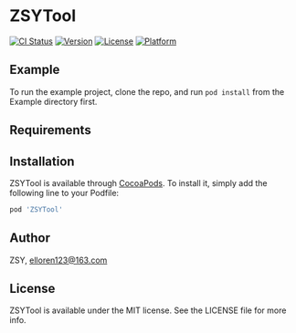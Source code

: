 # ZSYTool

[![CI Status](https://img.shields.io/travis/ZSY/ZSYTool.svg?style=flat)](https://travis-ci.org/ZSY/ZSYTool)
[![Version](https://img.shields.io/cocoapods/v/ZSYTool.svg?style=flat)](https://cocoapods.org/pods/ZSYTool)
[![License](https://img.shields.io/cocoapods/l/ZSYTool.svg?style=flat)](https://cocoapods.org/pods/ZSYTool)
[![Platform](https://img.shields.io/cocoapods/p/ZSYTool.svg?style=flat)](https://cocoapods.org/pods/ZSYTool)

## Example

To run the example project, clone the repo, and run `pod install` from the Example directory first.

## Requirements

## Installation

ZSYTool is available through [CocoaPods](https://cocoapods.org). To install
it, simply add the following line to your Podfile:

```ruby
pod 'ZSYTool'
```

## Author

ZSY, elloren123@163.com

## License

ZSYTool is available under the MIT license. See the LICENSE file for more info.
